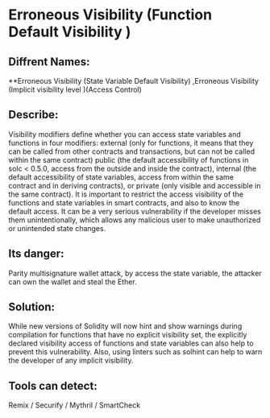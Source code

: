 # Erroneous Visibility (Function Default Visibility )

## Diffrent Names:
**Erroneous Visibility (State Variable Default Visibility)
,Erroneous Visibility (Implicit visibility level )(Access Control)

## Describe:
 Visibility modifiers define whether you can access state variables and functions in four modifiers: external (only for functions, it means that
  they can be called from other contracts and transactions, but can not be called within the same contract) public (the default accessibility of 
  functions in solc < 0.5.0, access from the outside and inside the contract), internal (the default accessibility of state variables, 
  access from within the same contract and in deriving contracts), or private (only visible and accessible in the same contract). It is 
  important to restrict the access visibility of the functions and state variables in smart contracts, and also to know the default access. 
  It can be a very serious vulnerability if the developer misses them 
  unintentionally, which allows any malicious user to make unauthorized or 
  unintended state changes.

## Its danger: 
Parity multisignature wallet attack, by access the state variable, the attacker can own the wallet and steal the Ether.

## Solution:
 While new versions of Solidity will now hint and show warnings during compilation for functions that have no explicit visibility set, the 
 explicitly declared visibility access of functions and state variables
  can also help to prevent this vulnerability. Also, using linters such as 
  solhint can help to warn the developer of any implicit visibility. 

## Tools can detect: 
 Remix /  Securify  / Mythril / SmartCheck
